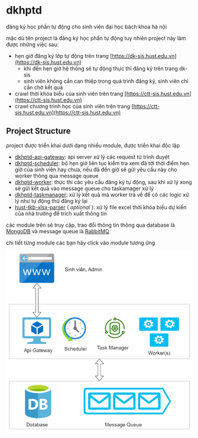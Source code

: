 # dkhptd

đăng ký học phần tự động cho sinh viên đại học bách khoa hà nội

mặc dù tên project là đăng ký học phần tự động tuy nhiên project này làm được những việc sau:

- hẹn giờ đăng ký lớp tự động trên trang [https://dk-sis.hust.edu.vn](https://dk-sis.hust.edu.vn)
  - khi đến hẹn giờ hệ thống sẽ tự động thực thi đăng ký trên trang dk-sis
  - sinh viên không cần can thiệp trong quá trình đăng ký, sinh viên chỉ cần chờ kết quả
- crawl thời khóa biểu của sinh viên trên trang [https://ctt-sis.hust.edu.vn](https://ctt-sis.hust.edu.vn)
- crawl chương trình học của sinh viên trên trang [https://ctt-sis.hust.edu.vn](https://ctt-sis.hust.edu.vn)

## Project Structure

project được triển khai dưới dạng nhiều module, được triển khai độc lập

- [dkhptd-api-gateway](https://github.com/tuana9a/dkhptd-api-gateway): api server xử lý các request từ trình duyệt
- [dkhptd-scheduler](https://github.com/tuana9a/dkhptd-scheduler): bộ hẹn giờ liên tục kiểm tra xem đã tới thời điểm hẹn giờ của sinh viên hay chưa, nếu đã đến giờ sẽ gửi yêu cầu này cho worker thông qua message queue
- [dkhptd-worker](https://github.com/tuana9a/dkhptd-worker): thực thi các yêu cầu đăng ký tự động, sau khi xử lý xong sẽ gửi kết quả vào message queue cho taskamager xử lý
- [dkhptd-taskmanager](https://github.com/tuana9a/dkhptd-taskmanager): xử lý kết quả mà worker trả về để có các logic xử lý như tự động thử đăng ký lại
- [hust-tkb-xlsx-parser](https://github.com/tuana9a/hust-tkb-xlsx-parser) ( _optional_ ): xử lý file excel thời khóa biểu dự kiến của nhà trường để trích xuất thông tin

các module trên sẽ truy cập, trao đổi thông tin thông qua database là [MongoDB](https://www.mongodb.com/docs/v5.0/tutorial/getting-started/) và message queue là [RabbitMQ](https://www.rabbitmq.com/getstarted.html)

chi tiết từng module các bạn hãy click vào module tương ứng

![so-do-trien-khai.png](./so-do-trien-khai.png)
